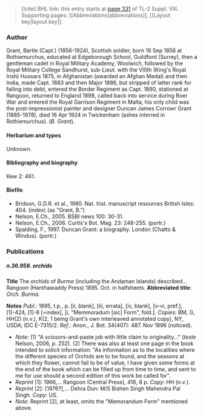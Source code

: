 > [!cite] BHL link: this entry starts at [page 331](https://www.biodiversitylibrary.org/item/103832#page/343/mode/1up) of TL-2 Suppl. VIII.
> Supporting pages: [[Abbreviations|abbreviations]], [[Layout key|layout key]].

### Author

Grant, Bartle (Capt.) (1856-1924), Scottish soldier, born 16 Sep 1856 at Rothiemurchus, educated at Edgeborough School, Guildford (Surrey), then a gentleman cadet in Royal Military Academy, Woolwich, followed by the Royal Military College Sandhurst, sub-Lieut. with the VIIIth (King's Royal Irish) Hussars 1875, in Afghanistan (awarded an Afghan Medal) and then India, made Capt. 1883 and then Major 1886, but stripped of latter rank for falling into debt, entered the Border Regiment as Capt. 1890, stationed at Rangoon, returned to England 1898, called back into service during Boer War and entered the Royal Garrison Regiment in Malta, his only child was the post-impressionist painter and designer Duncan James Corrowr Grant (1885-1978), died 16 Apr 1924 in Twickenham (ashes interred in Rothiemurchus). (*B. Grant*).

#### Herbarium and types

Unknown.

#### Bibliography and biography

Kew 2: 461.

#### Biofile

- Bridson, G.D.R. et al., 1980. Nat. hist. manuscript resources British Isles: 404. (index) (as "Grant, B.")
- Nelson, E.Ch., 2005. BSBI news 100: 30-31.
- Nelson, E.Ch., 2006. Curtis's Bot. Mag. 23: 248-255. (portr.)
- Spalding, F., 1997. Duncan Grant: a biography. London (Chatto & Windus). (portr.)

### Publications

##### n.36.958. orchids

**Title**
The *orchids* of *Burma* (including the Andaman Islands) described... Rangoon (Hanthawaddy Press) 1895. Oct. in halfsheets.
**Abbreviated title**: *Orch. Burma*.

**Notes**
*Publ*.: 1895, t.p., p. \[ii, blank\], \[iii, errata\], \[iv, blank\], \[v-vi, pref.\], \[1\]-424, \[1\]-8 \[=index\], \[i, "Memmoradum \[sic\] Form", fold.\]. *Copies*: BM, G, HH(2) (n.v.), K(2, 1 being Grant's own interleaved annotated copy), NY, USDA; IDC E-7315/2.
*Ref*.: Anon., J. Bot. 34(407): 487. Nov 1896 (noticed).
- *Note*: (1) "A scissors-and-paste job with little claim to originality..." (*teste* Nelson, 2006, p. 252). (2) There was also at least one page in the book intended to solicit information: "As information as to the localities where the different species of Orchids are to be found, and the seasons at which they flower, cannot fail to be of value, I have given some forms at the end of the book which can be filled up from time to time, and sent to me for use should a second edition of this work be called for".
- *Reprint* \[1\]: 1966,... Rangoon (Central Press), 416, 8 p. *Copy*: HH (n.v.).
- *Reprint* \[2\]: \[1976?\],... Dehra Dun: M/S Bishen Singh Mahendra Pal Singh. *Copy*: US.
- *Note*: Reprint \[2\], at least, omits the "Memorandum Form" mentioned above.

